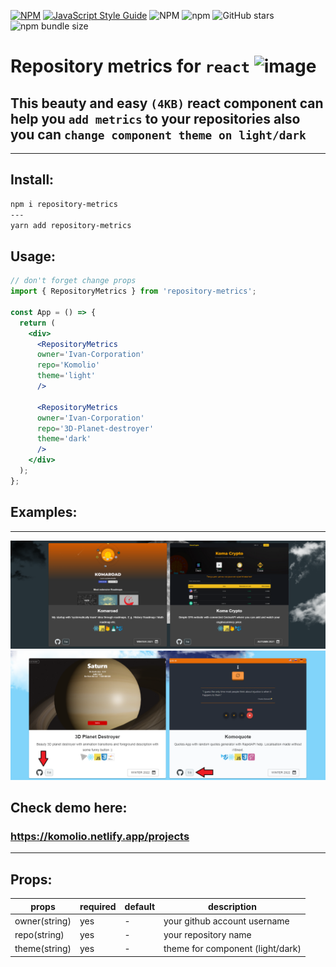 [![NPM](https://img.shields.io/npm/v/repository-metrics.svg)](https://www.npmjs.com/package/repository-metrics)
[![JavaScript Style Guide](https://img.shields.io/badge/code_style-standard-brightgreen.svg)](https://standardjs.com)
![NPM](https://img.shields.io/npm/l/repository-metrics)
![npm](https://img.shields.io/npm/dm/repository-metrics)
![GitHub stars](https://img.shields.io/github/stars/Ivan-Corporation/github-repository-metrics?style=social)
![npm bundle size](https://img.shields.io/bundlephobia/minzip/repository-metrics)


# Repository metrics for ```react``` ![image](https://user-images.githubusercontent.com/58357980/163430798-92917757-e75e-446e-ae15-6526b62b6c1a.png)



## This beauty and easy ``(4KB)`` react component can help you ``add metrics`` to your repositories also you can ```change component theme on light/dark```
----
## Install:
```bash
npm i repository-metrics
---
yarn add repository-metrics
```

## Usage:
```jsx
// don't forget change props
import { RepositoryMetrics } from 'repository-metrics';

const App = () => {
  return (
    <div>
      <RepositoryMetrics 
      owner='Ivan-Corporation' 
      repo='Komolio' 
      theme='light' 
      />

      <RepositoryMetrics 
      owner='Ivan-Corporation' 
      repo='3D-Planet-destroyer' 
      theme='dark' 
      />
    </div>
  );
};
```



## Examples:
---

<img src='./2.png'>
<img src='./1.png'>

## Check demo here:
### https://komolio.netlify.app/projects


---
## Props:

| props  | required | default  | description |
| ------------- | ------------- | ------------- | ------------- |
| owner(string)| yes | - | your github account username |
| repo(string) | yes | - | your repository name|
| theme(string) | yes | - | theme for component (light/dark) |
